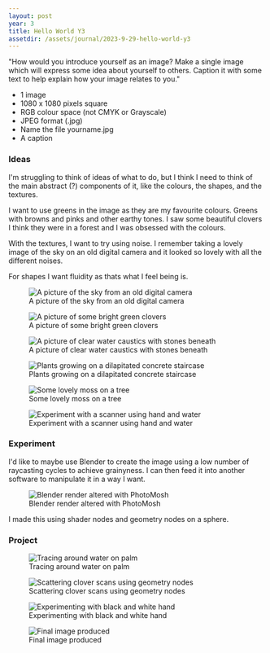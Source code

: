 ```yaml
---
layout: post
year: 3
title: Hello World Y3
assetdir: /assets/journal/2023-9-29-hello-world-y3
---
```


"How would you introduce yourself as an image? Make a single image which will express some idea about yourself to others. Caption it with some text to help explain how your image relates to you."

* 1 image
* 1080 x 1080 pixels square
* RGB colour space (not CMYK or Grayscale)
* JPEG format (.jpg)
* Name the file yourname.jpg
* A caption

### Ideas

I'm struggling to think of ideas of what to do, but I think I need to think of the main abstract (?) components of it, like the colours, the shapes, and the textures. 

I want to use greens in the image as they are my favourite colours. Greens with browns and pinks and other earthy tones. I saw some beautiful clovers I think they were in a forest and I was obsessed with the colours.

With the textures, I want to try using noise. I remember taking a lovely image of the sky on an old digital camera and it looked so lovely with all the different noises.

For shapes I want fluidity as thats what I feel being is. 



<div class="row">
    <figure class="figure col-4">
        <img src="{{ page.assetdir }}/sky.jpg" class="figure-img img-fluid" alt="A picture of the sky from an old digital camera">
        <figcaption class="figure-caption">A picture of the sky from an old digital camera</figcaption>
    </figure>
    <figure class="figure col-4">
        <img src="{{ page.assetdir }}/clovers.jpg" class="figure-img img-fluid" alt="A picture of some bright green clovers">
        <figcaption class="figure-caption">A picture of some bright green clovers</figcaption>
    </figure>
    <figure class="figure col-4">
        <img src="{{ page.assetdir }}/water.jpg" class="figure-img img-fluid" alt="A picture of clear water caustics with stones beneath">
        <figcaption class="figure-caption">A picture of clear water caustics with stones beneath</figcaption>
    </figure>
    <figure class="figure col-4">
        <img src="{{ page.assetdir }}/cardross.jpg" class="figure-img img-fluid" alt="Plants growing on a dilapitated concrete staircase">
        <figcaption class="figure-caption">Plants growing on a dilapitated concrete staircase</figcaption>
    </figure>
    <figure class="figure col-4">
        <img src="{{ page.assetdir }}/moss.jpg" class="figure-img img-fluid" alt="Some lovely moss on a tree">
        <figcaption class="figure-caption">Some lovely moss on a tree</figcaption>
    </figure>
    <figure class="figure col-4">
        <img src="{{ page.assetdir }}/scan.jpg" class="figure-img img-fluid" alt="Experiment with a scanner using hand and water">
        <figcaption class="figure-caption">Experiment with a scanner using hand and water</figcaption>
    </figure>
</div>

### Experiment

I'd like to maybe use Blender to create the image using a low number of raycasting cycles to achieve grainyness. I can then feed it into another software to manipulate it in a way I want.

<div class="row">
    <figure class="figure col-4">
        <img src="{{ page.assetdir }}/shape.jpg" class="figure-img img-fluid" alt="Blender render altered with PhotoMosh">
        <figcaption class="figure-caption">Blender render altered with PhotoMosh</figcaption>
    </figure>
</div>

I made this using shader nodes and geometry nodes on a sphere. 

### Project

<div class="row">
    <figure class="figure col-4">
        <img src="{{ page.assetdir }}/wip1.png" class="figure-img img-fluid" alt="Tracing around water on palm">
        <figcaption class="figure-caption">Tracing around water on palm</figcaption>
    </figure>
    <figure class="figure col-4">
        <img src="{{ page.assetdir }}/wip2.png" class="figure-img img-fluid" alt="Scattering clover scans using geometry nodes">
        <figcaption class="figure-caption">Scattering clover scans using geometry nodes</figcaption>
    </figure>
    <figure class="figure col-4">
        <img src="{{ page.assetdir }}/wip3.png" class="figure-img img-fluid" alt="Experimenting with black and white hand">
        <figcaption class="figure-caption">Experimenting with black and white hand</figcaption>
    </figure>
</div>

<figure class="figure col-4">
        <img src="{{ page.assetdir }}/final.jpg" class="figure-img img-fluid" alt="Final image produced">
        <figcaption class="figure-caption">Final image produced</figcaption>
    </figure>